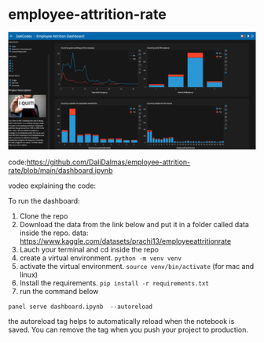 # employee-attrition-rate
![](dashboard_image.png)

code:https://github.com/DaliDalmas/employee-attrition-rate/blob/main/dashboard.ipynb

vodeo explaining the code: 

To run the dashboard:
1. Clone the repo
2. Download the data from the link below and put it in a folder called data inside the repo. data: https://www.kaggle.com/datasets/prachi13/employeeattritionrate
3. Lauch your terminal and cd inside the repo
4. create a virtual environment. `python -m venv venv`
5. activate the virtual environment. `source venv/bin/activate` (for mac and linux)
6. Install the requirements. `pip install -r requirements.txt`
7. run the command below
```
panel serve dashboard.ipynb  --autoreload
```
the autoreload tag helps to automatically reload when the notebook is saved. You can remove the tag when you push your project to production.

